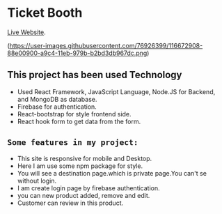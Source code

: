 # Ticket Booth

[Live Website](https://ticket-booth-df745.web.app/).

(https://user-images.githubusercontent.com/76926399/116672908-88e00900-a9c4-11eb-979b-b2bd3db967dc.png)

## This project has been used Technology

* Used React Framework, JavaScript Language, Node.JS for Backend, and MongoDB as database.
* Firebase for authentication.
* React-bootstrap for style frontend side.
* React hook form to get data from the form.

## `Some features in my project:`

* This site is responsive for mobile and Desktop.
* Here I am use some npm package for style.
* You will see a destination page.which is private page.You can't se without login.
* I am create login page by firebase authentication.
* you can new product added, remove and edit.
* Customer can review in this product.